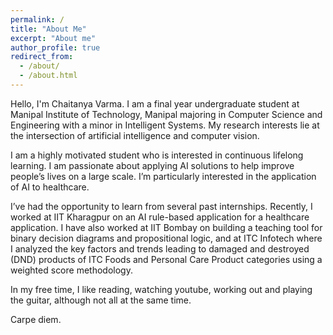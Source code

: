 ```yaml
---
permalink: /
title: "About Me"
excerpt: "About me"
author_profile: true
redirect_from: 
  - /about/
  - /about.html
---
```


Hello, I'm Chaitanya Varma. I am a final year undergraduate student at Manipal Institute of Technology, Manipal majoring in Computer Science and Engineering with a minor in Intelligent Systems. My research interests lie at the intersection of artificial intelligence and computer vision. 

I am a highly motivated student who is interested in continuous lifelong learning. I am passionate about applying AI solutions to help improve people’s lives on a large scale. I’m particularly interested in the application of AI to healthcare.

I’ve had the opportunity to learn from several past internships. Recently, I worked at IIT Kharagpur on an AI rule-based application for a healthcare application. I have also worked at IIT Bombay on building a teaching tool for binary decision diagrams and propositional logic, and at ITC Infotech where I analyzed the key factors and trends leading to damaged and destroyed (DND) products of ITC Foods and Personal Care Product categories using a weighted score methodology.

In my free time, I like reading, watching youtube, working out and playing the guitar, although not all at the same time. 

Carpe diem.
